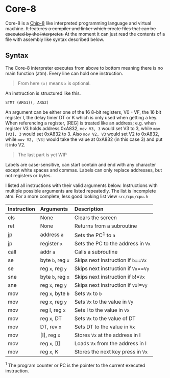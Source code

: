 # Core-8
Core-8 is a [Chip-8](http://devernay.free.fr/hacks/chip8/C8TECH10.HTM) like interpreted programming language and virtual machine.
~~It features a compiler and linker which create files that can be executed by the interpreter.~~
At the moment it can just read the contents of a file with assembly like syntax described below.

## Syntax
The Core-8 interpreter executes from above to bottom meaning there is no main function (atm).
Every line can hold one instruction.
> From here `(x)` means `x` is optional.

An instruction is structured like this.
```
STMT (ARG1)(, ARG2)
```
An argument can be either one of the 16 8-bit registers, V0 - VF, the 16 bit register I, the delay timer DT or K which is only
used when getting a key. <br>
When referencing a register, [REG] is treated like an address; e.g. when register V3 holds address 0xA832,
`mov V3, 3` would set V3 to 3, while `mov [V3], 3` would set 0xA832 to 3. Also `mov V2, V3` would set V2 to 0xA832,
while `mov V2, [V3]` would take the value at 0xA832 (in this case 3) and put it into V2.
> The last part is yet WIP

Labels are case-sensitive, can start contain and end with any character except white spaces and commas.
Labels can only replace addresses, but not registers or bytes.

I listed all instructions with their valid arguments below. Instructions with multiple possible arguments are listed repeatedly.
The list is incomplete atm. For a more complete, less good looking list view `src/cpu/cpu.h`

| Instruction |  Arguments      |   Description                      |
|-------------|:----------------|:-----------------------------------|
|cls          |None             |Clears the screen                   |
|ret          |None             |Returns from a subroutine           |
|jp           |address `a`      |Sets the PC<sup>1</sup> to `a`      |
|jp           |register `x`     |Sets the PC to the address in `Vx`  |
|call         |addr `a`         |Calls a subroutine                  |
|se           |byte `b`, reg `x`|Skips next instruction if `b`==`Vx` |
|se           |reg `x`, reg `y` |Skips next instruction if `Vx`==`Vy`|
|sne          |byte `b`, reg `x`|Skips next instruction if `b`!=`Vx` |
|sne          |reg `x`, reg `y` |Skips next instruction if `Vx`!=`Vy`|
|mov          |reg `x`, byte `b`|Sets `Vx` to `b`                    |
|mov          |reg `x`, reg `y` |Sets `Vx` to the value in `Vy`      |
|mov          |reg I, reg `x`   |Sets I to the value in `Vx`         |
|mov          |reg `x`, DT      |Sets `Vx` to the value of DT        |
|mov          |DT, rev `x`      |Sets DT to the value in `Vx`        |
|mov          |[I], reg `x`     |Stores `Vx` at the address in I     |
|mov          |reg `x`, [I]     |Loads `Vx` from the address in I    |
|mov          |reg `x`, K       |Stores the next key press in `Vx`   |

<sup>1</sup> The program counter or PC is the pointer to the current executed instruction.

